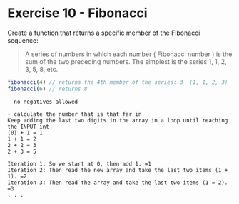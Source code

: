 # Exercise 10 - Fibonacci

Create a function that returns a specific member of the Fibonacci sequence:

> A series of numbers in which each number ( Fibonacci number ) is the sum of the two preceding numbers. The simplest is the series 1, 1, 2, 3, 5, 8, etc.

```javascript
fibonacci(4) // returns the 4th member of the series: 3  (1, 1, 2, 3)
fibonacci(6) // returns 8
```

    - no negatives allowed
    
    - calculate the number that is that far in
    Keep adding the last two digits in the array in a loop until reaching the INPUT int
    (0) + 1 = 1
    1 + 1 = 2
    2 + 2 = 3
    2 + 3 = 5

    Iteration 1: So we start at 0, then add 1. =1
    Iteration 2: Then read the new array and take the last two items (1 + 1). =2
    Iteration 3: Then read the array and take the last two items (1 = 2). =3
    . . .
